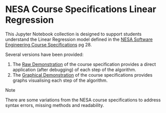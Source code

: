 # NESA Course Specifications Linear Regression

This Jupyter Notebook collection is designed to support students understand the Linear Regression model defined in the [NESA Software Engineering Course Specifications](https://library.curriculum.nsw.edu.au/341419dc-8ec2-0289-7225-6db7f2d751ef/94e1eb0a-0df7-4dbe-9b72-5d5e0d17143a/software-engineering-11-12-higher-school-certificate-course-specifications.PDF) pg 28.

Several versions have been provided:

1. The [Raw Demonstration](raw_course_specification.ipynb) of the course specification provides a direct application (after debugging) of each step of the algorithm.
2. The [Graphical Demonstration]() of the course specifications provides graphs visualising each step of the algorithm.

> [!Note]
> There are some variations from the NESA course specifications to address syntax errors, missing methods and readability.
